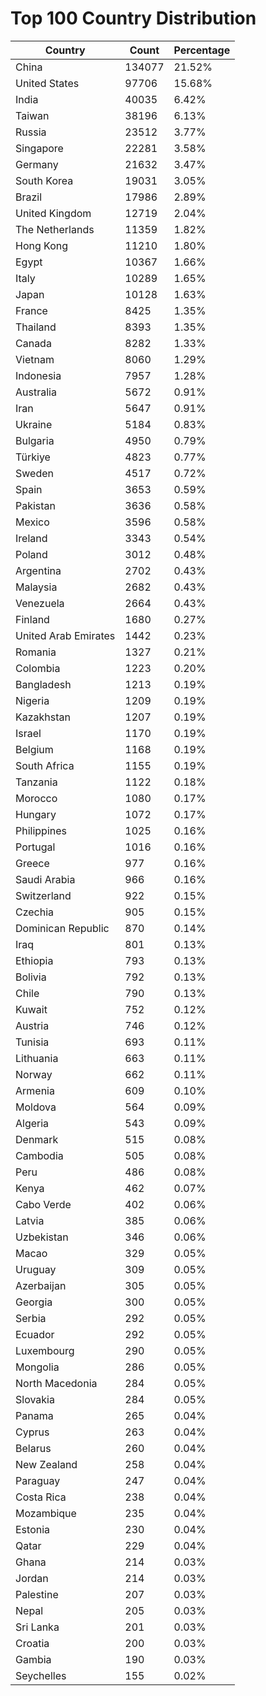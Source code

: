 # Top 100 Country Distribution
| Country | Count | Percentage |
|----|----|----|
| China | 134077 | 21.52% |
| United States | 97706 | 15.68% |
| India | 40035 | 6.42% |
| Taiwan | 38196 | 6.13% |
| Russia | 23512 | 3.77% |
| Singapore | 22281 | 3.58% |
| Germany | 21632 | 3.47% |
| South Korea | 19031 | 3.05% |
| Brazil | 17986 | 2.89% |
| United Kingdom | 12719 | 2.04% |
| The Netherlands | 11359 | 1.82% |
| Hong Kong | 11210 | 1.80% |
| Egypt | 10367 | 1.66% |
| Italy | 10289 | 1.65% |
| Japan | 10128 | 1.63% |
| France | 8425 | 1.35% |
| Thailand | 8393 | 1.35% |
| Canada | 8282 | 1.33% |
| Vietnam | 8060 | 1.29% |
| Indonesia | 7957 | 1.28% |
| Australia | 5672 | 0.91% |
| Iran | 5647 | 0.91% |
| Ukraine | 5184 | 0.83% |
| Bulgaria | 4950 | 0.79% |
| Türkiye | 4823 | 0.77% |
| Sweden | 4517 | 0.72% |
| Spain | 3653 | 0.59% |
| Pakistan | 3636 | 0.58% |
| Mexico | 3596 | 0.58% |
| Ireland | 3343 | 0.54% |
| Poland | 3012 | 0.48% |
| Argentina | 2702 | 0.43% |
| Malaysia | 2682 | 0.43% |
| Venezuela | 2664 | 0.43% |
| Finland | 1680 | 0.27% |
| United Arab Emirates | 1442 | 0.23% |
| Romania | 1327 | 0.21% |
| Colombia | 1223 | 0.20% |
| Bangladesh | 1213 | 0.19% |
| Nigeria | 1209 | 0.19% |
| Kazakhstan | 1207 | 0.19% |
| Israel | 1170 | 0.19% |
| Belgium | 1168 | 0.19% |
| South Africa | 1155 | 0.19% |
| Tanzania | 1122 | 0.18% |
| Morocco | 1080 | 0.17% |
| Hungary | 1072 | 0.17% |
| Philippines | 1025 | 0.16% |
| Portugal | 1016 | 0.16% |
| Greece | 977 | 0.16% |
| Saudi Arabia | 966 | 0.16% |
| Switzerland | 922 | 0.15% |
| Czechia | 905 | 0.15% |
| Dominican Republic | 870 | 0.14% |
| Iraq | 801 | 0.13% |
| Ethiopia | 793 | 0.13% |
| Bolivia | 792 | 0.13% |
| Chile | 790 | 0.13% |
| Kuwait | 752 | 0.12% |
| Austria | 746 | 0.12% |
| Tunisia | 693 | 0.11% |
| Lithuania | 663 | 0.11% |
| Norway | 662 | 0.11% |
| Armenia | 609 | 0.10% |
| Moldova | 564 | 0.09% |
| Algeria | 543 | 0.09% |
| Denmark | 515 | 0.08% |
| Cambodia | 505 | 0.08% |
| Peru | 486 | 0.08% |
| Kenya | 462 | 0.07% |
| Cabo Verde | 402 | 0.06% |
| Latvia | 385 | 0.06% |
| Uzbekistan | 346 | 0.06% |
| Macao | 329 | 0.05% |
| Uruguay | 309 | 0.05% |
| Azerbaijan | 305 | 0.05% |
| Georgia | 300 | 0.05% |
| Serbia | 292 | 0.05% |
| Ecuador | 292 | 0.05% |
| Luxembourg | 290 | 0.05% |
| Mongolia | 286 | 0.05% |
| North Macedonia | 284 | 0.05% |
| Slovakia | 284 | 0.05% |
| Panama | 265 | 0.04% |
| Cyprus | 263 | 0.04% |
| Belarus | 260 | 0.04% |
| New Zealand | 258 | 0.04% |
| Paraguay | 247 | 0.04% |
| Costa Rica | 238 | 0.04% |
| Mozambique | 235 | 0.04% |
| Estonia | 230 | 0.04% |
| Qatar | 229 | 0.04% |
| Ghana | 214 | 0.03% |
| Jordan | 214 | 0.03% |
| Palestine | 207 | 0.03% |
| Nepal | 205 | 0.03% |
| Sri Lanka | 201 | 0.03% |
| Croatia | 200 | 0.03% |
| Gambia | 190 | 0.03% |
| Seychelles | 155 | 0.02% |
